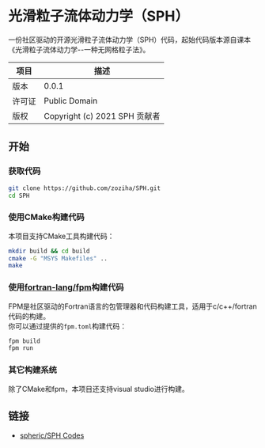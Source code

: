 # 光滑粒子流体动力学（SPH）

一份社区驱动的开源光滑粒子流体动力学（SPH）代码，起始代码版本源自课本《光滑粒子流体动力学--一种无网格粒子法》。

| 项目 | 描述 |
| --- | --- |
| 版本 | 0.0.1 |
| 许可证 | Public Domain |
| 版权 | Copyright (c) 2021 SPH 贡献者 |

## 开始

### 获取代码

```sh
git clone https://github.com/zoziha/SPH.git
cd SPH
```

### 使用CMake构建代码

本项目支持CMake工具构建代码：

```sh
mkdir build && cd build
cmake -G "MSYS Makefiles" ..
make
```

### 使用[fortran-lang/fpm](https://github.com/fortran-lang/fpm)构建代码

FPM是社区驱动的Fortran语言的包管理器和代码构建工具，适用于c/c++/fortran代码的构建。  
你可以通过提供的`fpm.toml`构建代码：

```sh
fpm build
fpm run
```

### 其它构建系统

除了CMake和fpm，本项目还支持visual studio进行构建。

## 链接

+ [spheric/SPH Codes](https://spheric-sph.org/sph-projects-and-codes)
